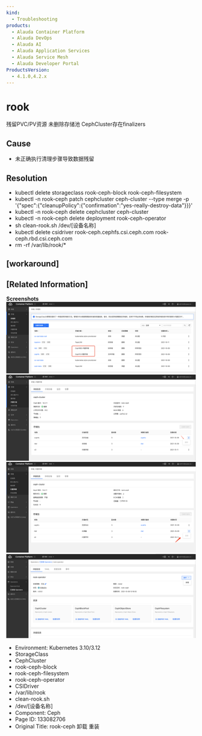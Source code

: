 ```yaml
---
kind:
  - Troubleshooting
products:
  - Alauda Container Platform
  - Alauda DevOps
  - Alauda AI
  - Alauda Application Services
  - Alauda Service Mesh
  - Alauda Developer Portal
ProductsVersion:
  - 4.1.0,4.2.x
---
```

<!-- A type of document that involves encountering a fault, diagnosing it, performing root cause analysis, and providing solutions. -->

# rook

残留PVC/PV资源 未删除存储池 CephCluster存在finalizers

## Cause
- 未正确执行清理步骤导致数据残留

## Resolution
- kubectl delete storageclass rook-ceph-block rook-ceph-filesystem
- kubectl -n rook-ceph patch cephcluster ceph-cluster --type merge -p '{"spec":{"cleanupPolicy":{"confirmation":"yes-really-destroy-data"}}}'
- kubectl -n rook-ceph delete cephcluster ceph-cluster
- kubectl -n rook-ceph delete deployment rook-ceph-operator
- sh clean-rook.sh /dev/[设备名称]
- kubectl delete csidriver rook-ceph.cephfs.csi.ceph.com rook-ceph.rbd.csi.ceph.com
- rm -rf /var/lib/rook/*

## [workaround]

## [Related Information]
**Screenshots**
![](assets/rook-ceph-xie-zai-zhong-zhuang/image2021-10-21_14-0-15.png)
![](assets/rook-ceph-xie-zai-zhong-zhuang/image2021-10-21_13-57-21.png)
![](assets/rook-ceph-xie-zai-zhong-zhuang/image2021-10-21_13-58-47.png)
![](assets/rook-ceph-xie-zai-zhong-zhuang/image2021-10-21_14-6-30.png)
- Environment: Kubernetes 3.10/3.12
- StorageClass
- CephCluster
- rook-ceph-block
- rook-ceph-filesystem
- rook-ceph-operator
- CSIDriver
- /var/lib/rook
- clean-rook.sh
- /dev/[设备名称]
- Component: Ceph
- Page ID: 133082706
- Original Title: rook-ceph 卸载 重装
